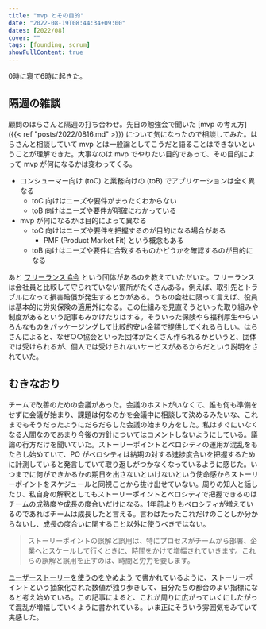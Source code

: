 ```yaml
---
title: "mvp とその目的"
date: "2022-08-19T08:44:34+09:00"
dates: [2022/08]
cover: ""
tags: [founding, scrum]
showFullContent: true
---
```


0時に寝て6時に起きた。

## 隔週の雑談

顧問のはらさんと隔週の打ち合わせ。先日の勉強会で聞いた [mvp の考え方]({{< ref "posts/2022/0816.md" >}}) について気になったので相談してみた。はらさんと相談していて mvp とは一般論としてこうだと語ることはできないということが理解できた。大事なのは mvp でやりたい目的であって、その目的によって mvp が何になるかは変わってくる。

* コンシューマー向け (toC) と業務向けの (toB) でアプリケーションは全く異なる
  * toC 向けはニーズや要件がまったくわからない
  * toB 向けはニーズや要件が明確にわかっている
* mvp が何になるかは目的によって異なる
  * toC 向けはニーズや要件を把握するのが目的になる場合がある
    * PMF (Product Market Fit) という概念もある
  * toB 向けはニーズや要件に合致するものかどうかを確認するのが目的になる

あと [フリーランス協会](https://www.freelance-jp.org/) という団体があるのを教えていただいた。フリーランスは会社員と比較して守られていない箇所がたくさんある。例えば、取引先とトラブルになって損害賠償が発生するとかがある。うちの会社に限って言えば、役員は基本的に労災保険の適用外になる。この仕組みを見直そうといった取り組みや制度があるという記事もみかけたりはする。そういった保険やら福利厚生やらいろんなものをパッケージングして比較的安い金額で提供してくれるらしい。はらさんによると、なぜ○○協会といった団体がたくさん作られるかというと、団体では受けられるが、個人では受けられないサービスがあるからだという説明をされていた。

## むきなおり

チームで改善のための会議があった。会議のホストがいなくて、誰も何も準備をせずに会議が始まり、課題は何なのかを会議中に相談して決めるみたいな、これまでもそうだったようにだらだらした会議の始まり方をした。私はすぐにいなくなる人間なのであまり今後の方針についてはコメントしないようにしている。議論の行方だけを聞いていた。ストーリーポイントとベロシティの運用が混乱をもたらし始めていて、PO がベロシティは納期の対する進捗度合いを把握するために計測していると発言していて取り返しがつかなくなっているように感じた。いつまでに何ができかるかの期日を出さないといけないという使命感からストーリーポイントをスケジュールと同視ことから抜け出せていない。周りの知人と話したり、私自身の解釈としてもストーリーポイントとベロシティで把握できるのはチームの成熟度や成長の度合いだけになる。1年前よりもベロシティが増えているのであればチームは成長したと言える。言わばたったこれだけのことしか分からないし、成長の度合いに関すること以外に使うべきではない。

> ストーリーポイントの誤解と誤用は、特にプロセスがチームから部署、企業へとスケールして行くときに、時間をかけて増幅されていきます。これらの誤解と誤用を正すのは、時間と労力を要します。

[ユーザーストーリーを使うのをやめよう](https://poohsunny.hatenablog.com/entry/2017/12/18/235235) で書かれているように、ストーリーポイントという抽象化された数値が独り歩きして、自分たちの都合のよい指標になると考え始めている。この記事によると、これが周りに広がっていくにしたがって混乱が増幅していくように書かれている。いま正にそういう雰囲気をみていて実感した。
